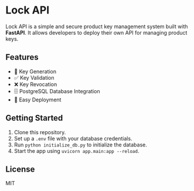 
# Lock API

Lock API is a simple and secure product key management system built with **FastAPI**. It allows developers to deploy their own API for managing product keys.

## Features
- 🔑 Key Generation
- ✅ Key Validation
- ❌ Key Revocation
- 🗄️ PostgreSQL Database Integration
- 🚀 Easy Deployment

## Getting Started
1. Clone this repository.
2. Set up a `.env` file with your database credentials.
3. Run `python initialize_db.py` to initialize the database.
4. Start the app using `uvicorn app.main:app --reload`.

## License
MIT
